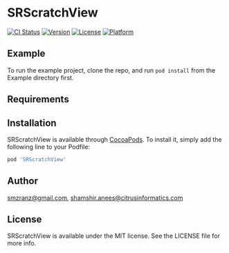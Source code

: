 # SRScratchView

[![CI Status](http://img.shields.io/travis/smzranz@gmail.com/SRScratchView.svg?style=flat)](https://travis-ci.org/smzranz@gmail.com/SRScratchView)
[![Version](https://img.shields.io/cocoapods/v/SRScratchView.svg?style=flat)](http://cocoapods.org/pods/SRScratchView)
[![License](https://img.shields.io/cocoapods/l/SRScratchView.svg?style=flat)](http://cocoapods.org/pods/SRScratchView)
[![Platform](https://img.shields.io/cocoapods/p/SRScratchView.svg?style=flat)](http://cocoapods.org/pods/SRScratchView)

## Example

To run the example project, clone the repo, and run `pod install` from the Example directory first.

## Requirements

## Installation

SRScratchView is available through [CocoaPods](http://cocoapods.org). To install
it, simply add the following line to your Podfile:

```ruby
pod 'SRScratchView'
```

## Author

smzranz@gmail.com, shamshir.anees@citrusinformatics.com

## License

SRScratchView is available under the MIT license. See the LICENSE file for more info.
